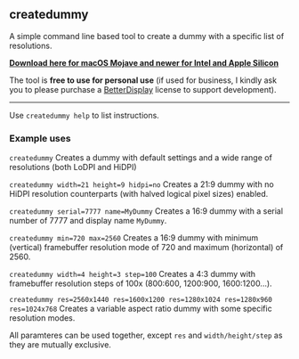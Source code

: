 ## createdummy

A simple command line based tool to create a dummy with a specific list of resolutions.

**[Download here for macOS Mojave and newer for Intel and Apple Silicon](https://github.com/waydabber/createdummy/releases/download/v1.1.0/createdummy-v1.1.0.zip)**

The tool is **free to use for personal use** (if used for business, I kindly ask you to please purchase a [BetterDisplay](https://github.com/waydabber/BetterDisplay) license to support development).

---

Use `createdummy help` to list instructions.

### Example uses

`createdummy`
Creates a dummy with default settings and a wide range of resolutions (both LoDPI and HiDPI)

`createdummy width=21 height=9 hidpi=no`
Creates a 21:9 dummy with no HiDPI resolution counterparts (with halved logical pixel sizes) enabled.

`createdummy serial=7777 name=MyDummy`
Creates a 16:9 dummy with a serial number of 7777 and display name `MyDummy`.

`createdummy min=720 max=2560`
Creates a 16:9 dummy with minimum (vertical) framebuffer resolution mode of 720 and maximum (horizontal) of 2560.

`createdummy width=4 height=3 step=100`
Creates a 4:3 dummy with framebuffer resolution steps of 100x (800:600, 1200:900, 1600:1200...).

`createdummy res=2560x1440 res=1600x1200 res=1280x1024 res=1280x960 res=1024x768`
Creates a variable aspect ratio dummy with some specific resolution modes.

All paramteres can be used together, except `res` and `width/height/step` as they are mutually exclusive.
